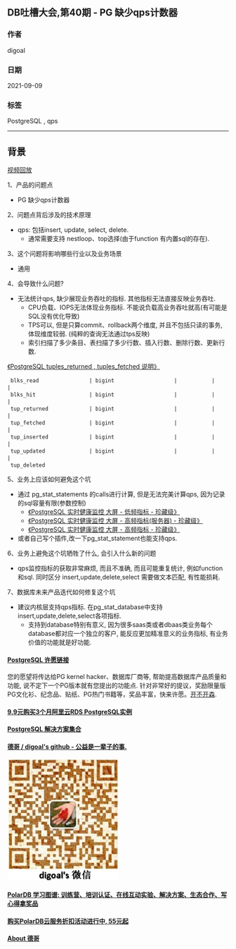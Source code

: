 ## DB吐槽大会,第40期 - PG 缺少qps计数器   
  
### 作者  
digoal  
  
### 日期  
2021-09-09  
  
### 标签  
PostgreSQL , qps  
  
----  
  
## 背景  
[视频回放](https://www.bilibili.com/video/BV1R64y1h798/)  
  
1、产品的问题点   
- PG 缺少qps计数器   
  
2、问题点背后涉及的技术原理   
- qps: 包括insert, update, select, delete.    
    - 通常需要支持 nestloop、top选择(由于function 有内置sql的存在).     
  
3、这个问题将影响哪些行业以及业务场景   
- 通用   
  
4、会导致什么问题?   
- 无法统计qps, 缺少展现业务吞吐的指标. 其他指标无法直接反映业务吞吐.   
    - CPU负载、IOPS无法体现业务指标. 不能说负载高业务吞吐就高(有可能是SQL没有优化导致)   
    - TPS可以, 但是只算commit、rollback两个维度, 并且不包括只读的事务, 体现维度较弱. (纯粹的查询无法通过tps反映)   
    - 索引扫描了多少条目、表扫描了多少行数、插入行数、删除行数、更新行数.   
  
[《PostgreSQL tuples_returned , tuples_fetched 说明》](../202109/20210909_02.md)    
  
```  
 blks_read                | bigint                   |           |          |   
 blks_hit                 | bigint                   |           |          |   
 tup_returned             | bigint                   |           |          |   
 tup_fetched              | bigint                   |           |          |   
 tup_inserted             | bigint                   |           |          |   
 tup_updated              | bigint                   |           |          |   
 tup_deleted  
```  
  
5、业务上应该如何避免这个坑  
- 通过 pg_stat_statements 的calls进行计算, 但是无法完美计算qps, 因为记录的sql容量有限(参数控制)  
    - [《PostgreSQL 实时健康监控 大屏 - 低频指标 - 珍藏级》](../201806/20180613_04.md)    
    - [《PostgreSQL 实时健康监控 大屏 - 高频指标(服务器) - 珍藏级》](../201806/20180613_03.md)    
    - [《PostgreSQL 实时健康监控 大屏 - 高频指标 - 珍藏级》](../201806/20180613_02.md)    
- 或者自己写个插件,改一下pg_stat_statement也能支持qps.   
  
6、业务上避免这个坑牺牲了什么, 会引入什么新的问题  
- qps监控指标的获取非常麻烦, 而且不准确, 而且可能重复统计, 例如function和sql. 同时区分 insert,update,delete,select 需要做文本匹配, 有性能损耗.   
  
7、数据库未来产品迭代如何修复这个坑  
- 建议内核层支持qps指标. 在pg_stat_database中支持insert,update,delete,select各项指标.   
    - 支持到database特别有意义, 因为很多saas类或者dbaas类业务每个database都对应一个独立的客户, 能反应更加精准意义的业务指标, 有业务价值的功能就是好功能.  
  
  
#### [PostgreSQL 许愿链接](https://github.com/digoal/blog/issues/76 "269ac3d1c492e938c0191101c7238216")
您的愿望将传达给PG kernel hacker、数据库厂商等, 帮助提高数据库产品质量和功能, 说不定下一个PG版本就有您提出的功能点. 针对非常好的提议，奖励限量版PG文化衫、纪念品、贴纸、PG热门书籍等，奖品丰富，快来许愿。[开不开森](https://github.com/digoal/blog/issues/76 "269ac3d1c492e938c0191101c7238216").  
  
  
#### [9.9元购买3个月阿里云RDS PostgreSQL实例](https://www.aliyun.com/database/postgresqlactivity "57258f76c37864c6e6d23383d05714ea")
  
  
#### [PostgreSQL 解决方案集合](https://yq.aliyun.com/topic/118 "40cff096e9ed7122c512b35d8561d9c8")
  
  
#### [德哥 / digoal's github - 公益是一辈子的事.](https://github.com/digoal/blog/blob/master/README.md "22709685feb7cab07d30f30387f0a9ae")
  
  
![digoal's wechat](../pic/digoal_weixin.jpg "f7ad92eeba24523fd47a6e1a0e691b59")
  
  
#### [PolarDB 学习图谱: 训练营、培训认证、在线互动实验、解决方案、生态合作、写心得拿奖品](https://www.aliyun.com/database/openpolardb/activity "8642f60e04ed0c814bf9cb9677976bd4")
  
  
#### [购买PolarDB云服务折扣活动进行中, 55元起](https://www.aliyun.com/activity/new/polardb-yunparter?userCode=bsb3t4al "e0495c413bedacabb75ff1e880be465a")
  
  
#### [About 德哥](https://github.com/digoal/blog/blob/master/me/readme.md "a37735981e7704886ffd590565582dd0")
  

